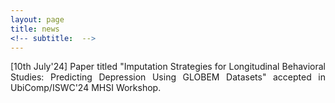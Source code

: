 ```yaml
---
layout: page
title: news
<!-- subtitle:  -->
---
```


<p style='text-align: justify;'>
[10th July'24] Paper titled "Imputation Strategies for Longitudinal Behavioral Studies: Predicting Depression Using GLOBEM Datasets" accepted in UbiComp/ISWC'24 MHSI Workshop.

</p>
